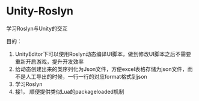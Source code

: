 # Unity-Roslyn
学习Roslyn与Unity的交互

目的：
1. UnityEditor下可以使用Roslyn动态编译UI脚本，做到修改UI脚本之后不需要重新开启游戏，提升开发效率
2. 给动态创建出来的类序列化为Json文件，方便excel表格存储为json文件，而不是人工导出的时候，一行一行的对应format格式到json
3. 学习Roslyn
4. 接1， 顺便提供类似Lua的packageloaded机制
